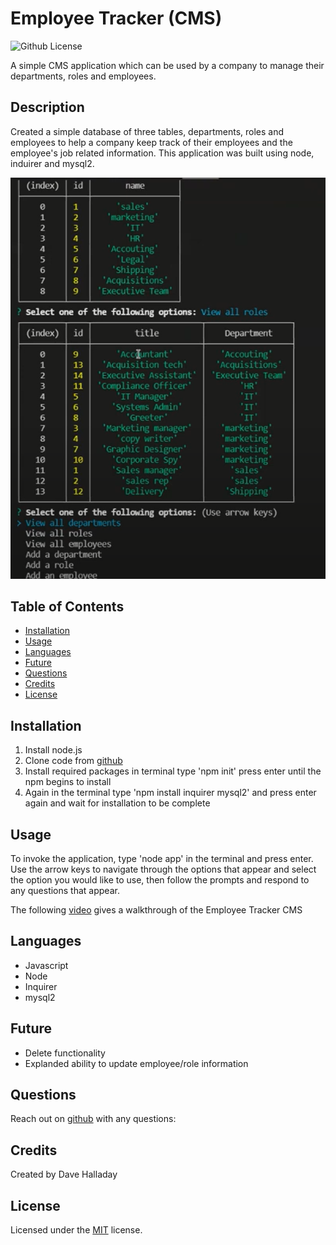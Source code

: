 # Employee Tracker (CMS)

 ![Github License](https://img.shields.io/badge/license-MIT-green.svg)

  A simple CMS application which can be used by a company to manage their departments, roles and employees.
  
  ## Description

  Created a simple database of three tables, departments, roles and employees to help a company keep track of their employees and the employee's job related information. This application was built using node, induirer and mysql2.

![Screenshot of application](./assets/images/Screenshot.png?raw=true)

  ## Table of Contents

  * [Installation](#installation)
  * [Usage](#usage)
  * [Languages](#languages)
  * [Future](#future)
  * [Questions](#questions)
  * [Credits](#credits)
  * [License](#license)

  ## Installation

  1. Install node.js
  2. Clone code from [github](https://github.com/dhalladay/employee-tracker)
  3. Install required packages in terminal type 'npm init' press enter until the npm begins to install
  4. Again in the terminal type 'npm install inquirer mysql2' and press enter again and wait for installation to be complete

  ## Usage

  To invoke the application, type 'node app' in the terminal and press enter. Use the arrow keys to navigate through the options that appear and select the option you would like to use, then follow the prompts and respond to any questions that appear.

  The following [video](https://www.youtube.com/watch?v=m5-6aKaCxHY) gives a walkthrough of the Employee Tracker CMS

  ## Languages

  * Javascript
  * Node
  * Inquirer
  * mysql2

  ## Future

  * Delete functionality
  * Explanded ability to update employee/role information

  ## Questions

  Reach out on [github](https://github.com/dhalladay) with any questions:

  ## Credits

  Created by Dave Halladay

  ## License
  
  Licensed under the [MIT](
  https://opensource.org/licenses/MIT
  ) license.
  
